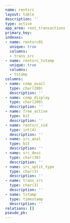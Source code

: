 ```yaml
---
name: rentsrc
layout: table
description: ''
type: active
app_area: rent_transactions
primary_key: 
indexes:
- name: rentsrc01
  unique: true
  columns:
  - trans_src
- name: rentsrc_tstamp
  unique: true
  columns:
  - tstamp
columns:
- name: comp_avail
  type: char(200)
  description: ''
- name: comp_display
  type: char(200)
  description: ''
- name: free_active
  type: bit
  description: ''
- name: rentsrc_sid
  type: int(4)
  description: ''
- name: src_anal
  type: bit
  description: ''
- name: src_desc
  type: char(30)
  description: ''
- name: src_split_type
  type: char(3)
  description: ''
- name: trans_src
  type: char(3)
  description: ''
- name: tstamp
  type: timestamp
  description: ''
relations: []
pseudo_pk: 
---
```


